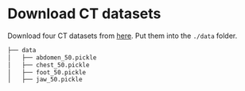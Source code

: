 # Download CT datasets

Download four CT datasets from [here](https://drive.google.com/drive/folders/1BJYR4a4iHpfFFOAdbEe5O_7Itt1nukJd?usp=sharing). Put them into the `./data` folder.

```sh
├── data     
│   ├── abdomen_50.pickle
│   ├── chest_50.pickle
│   ├── foot_50.pickle
│   ├── jaw_50.pickle
```
